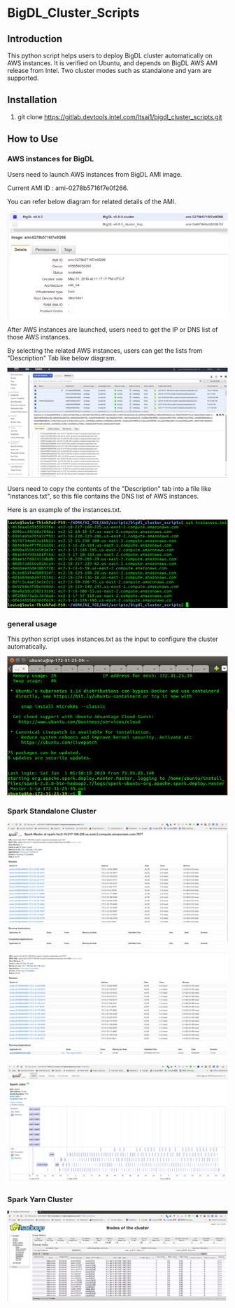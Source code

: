 # BigDL_Cluster_Scripts

## Introduction

This python script helps users to deploy BigDL cluster automatically on AWS instances.
It is verified on Ubuntu, and depends on BigDL AWS AMI release from Intel.
Two cluster modes such as standalone and yarn are supported.

## Installation

1. git clone https://gitlab.devtools.intel.com/ltsai1/bigdl_cluster_scripts.git

## How to Use


### AWS instances for BigDL 

Users need to launch AWS instances from BigDL AMI image.

Current AMI ID : ami-0278b5716f7e0f266.

You can refer below diagram for related details of the AMI.

![Selection_292](./images/Selection_292.png)



After AWS instances are launched, users need to get the IP or DNS list of those AWS instances.

By selecting the related AWS instances, users can get the lists from "Description" Tab like below diagram.

![Selection_267](./images/Selection_267.png)



Users need to copy the contents of the "Description" tab into a file like "instances.txt", so this file contains the DNS list of AWS instances. 

Here is an example of the instances.txt.

![Selection_269](./images/Selection_269.png)


### general usage

This python script uses instances.txt as the input to configure the cluster automatically.




![Selection_272](./images/Selection_272.png)





### Spark Standalone Cluster



![Selection_273](./images/Selection_273.png)





![Selection_276](./images/Selection_276.png)



![Selection_281](./images/Selection_281.png)

### Spark Yarn Cluster





![Selection_290](./images/Selection_290.png)